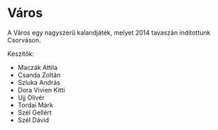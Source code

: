 Város
=====

A Város egy nagyszerű kalandjáték, melyet 2014 tavaszán indítottunk Csorváson.

Készítők:


 - Maczák Attila
 - Csanda Zoltán
 - Szluka András
 - Dora Vivien Kitti
 - Ujj Olivér
 - Tordai Márk
 - Szél Gellért
 - Szél Dávid
